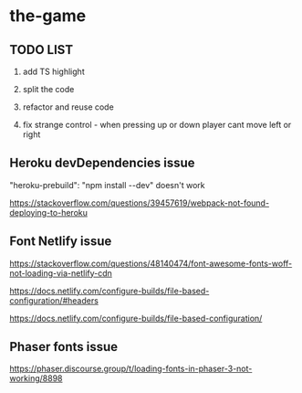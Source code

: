 # the-game

## TODO LIST

1. add TS highlight

2. split the code

3. refactor and reuse code

4. fix strange control - when pressing up or down player cant move left or right

## Heroku devDependencies issue

"heroku-prebuild": "npm install --dev" doesn't work

https://stackoverflow.com/questions/39457619/webpack-not-found-deploying-to-heroku

## Font Netlify issue

https://stackoverflow.com/questions/48140474/font-awesome-fonts-woff-not-loading-via-netlify-cdn

https://docs.netlify.com/configure-builds/file-based-configuration/#headers

https://docs.netlify.com/configure-builds/file-based-configuration/

## Phaser fonts issue

https://phaser.discourse.group/t/loading-fonts-in-phaser-3-not-working/8898
